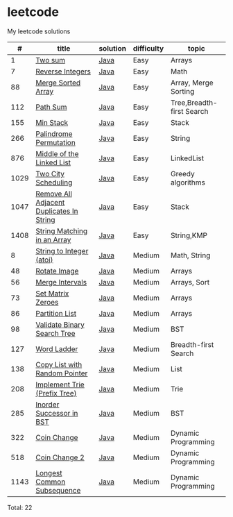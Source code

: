 # leetcode
My leetcode solutions

| #  | title | solution | difficulty | topic |
|----|-------|----------|------------|-------|
|1   |[Two sum](https://leetcode.com/problems/two-sum/)|[Java](https://github.com/AlinaKisialiova/leetcode/blob/master/src/easy/TwoSum.java)|Easy|Arrays
|7   |[Reverse Integers](https://leetcode.com/problems/reverse-integer/)|[Java](https://github.com/AlinaKisialiova/leetcode/blob/master/src/easy/ReverseInteger.java)|Easy|Math|
|88  |[Merge Sorted Array](https://leetcode.com/problems/merge-sorted-array/)|[Java](https://github.com/AlinaKisialiova/leetcode/blob/master/src/easy/MergeSortedArray.java)|Easy|Array, Merge Sorting|
|112 |[Path Sum](https://leetcode.com/problems/path-sum/)|[Java](https://github.com/AlinaKisialiova/leetcode/blob/master/src/easy/PathSum.java)|Easy|Tree,Breadth-first Search|
|155 |[Min Stack](https://leetcode.com/problems/min-stack/)|[Java](https://github.com/AlinaKisialiova/leetcode/blob/master/src/easy/MinStack.java)|Easy|Stack|
|266 |[Palindrome Permutation](https://leetcode.com/articles/palindrome-permutation/)|[Java](https://github.com/AlinaKisialiova/leetcode/blob/master/src/easy/PalindromePermutation.java)|Easy|String|
|876 |[Middle of the Linked List](https://leetcode.com/problems/middle-of-the-linked-list/)|[Java](https://github.com/AlinaKisialiova/leetcode/blob/master/src/easy/MiddleOfTheLinkedList.java)|Easy|LinkedList|
|1029|[Two City Scheduling](https://leetcode.com/problems/two-city-scheduling/)|[Java](https://github.com/AlinaKisialiova/leetcode/blob/master/src/easy/TwoCityScheduling.java)|Easy|Greedy algorithms|
|1047|[Remove All Adjacent Duplicates In String](https://leetcode.com/problems/remove-all-adjacent-duplicates-in-string/)|[Java](https://github.com/AlinaKisialiova/leetcode/blob/master/src/easy/RemoveAdjacentDuplicates.java)|Easy|Stack
|1408|[String Matching in an Array](https://leetcode.com/problems/string-matching-in-an-array)|[Java](https://github.com/AlinaKisialiova/leetcode/blob/master/src/easy/StringMatchingInArray.java)|Easy|String,KMP
|8   |[String to Integer (atoi)](https://leetcode.com/problems/string-to-integer-atoi/)|[Java](https://github.com/AlinaKisialiova/leetcode/blob/master/src/medium/StringToIntegerAtoi.java)|Medium|Math, String|
|48  |[Rotate Image](https://leetcode.com/problems/rotate-image/)|[Java](https://github.com/AlinaKisialiova/leetcode/blob/master/src/medium/RotateImage.java)|Medium|Arrays|
|56  |[Merge Intervals](https://leetcode.com/problems/merge-intervals/)|[Java](https://github.com/AlinaKisialiova/leetcode/blob/master/src/medium/MergeIntervals.java)|Medium|Arrays, Sort|
|73  |[Set Matrix Zeroes](https://leetcode.com/problems/set-matrix-zeroes/)|[Java](https://github.com/AlinaKisialiova/leetcode/blob/master/src/medium/SetMatrixZeroes.java)|Medium|Arrays|
|86  |[Partition List](https://leetcode.com/problems/partition-list/)|[Java](https://github.com/AlinaKisialiova/leetcode/blob/master/src/medium/PartitionList.java)|Medium|Arrays|
|98  |[Validate Binary Search Tree](https://leetcode.com/problems/validate-binary-search-tree/)|[Java](https://github.com/AlinaKisialiova/leetcode/blob/master/src/medium/ValidateBinarySearchTree.java)|Medium|BST|
|127 |[Word Ladder](https://leetcode.com/problems/word-ladder/)|[Java](https://github.com/AlinaKisialiova/leetcode/blob/master/src/medium/WordLadder.java)|Medium|Breadth-first Search|
|138 |[Copy List with Random Pointer](https://leetcode.com/problems/copy-list-with-random-pointer/)|[Java](https://github.com/AlinaKisialiova/leetcode/blob/master/src/medium/CopyListWithRandomPointer.java)|Medium|List|
|208 |[Implement Trie (Prefix Tree)](https://leetcode.com/problems/implement-trie-prefix-tree/)|[Java](https://github.com/AlinaKisialiova/leetcode/blob/master/src/medium/Trie.java)|Medium|Trie|
|285 |[Inorder Successor in BST](https://leetcode.com/problems/inorder-successor-in-bst/)|[Java](https://github.com/AlinaKisialiova/leetcode/blob/master/src/medium/InorderSuccessorInBST.java)|Medium|BST|
|322 |[Coin Change](https://leetcode.com/problems/coin-change/)|[Java](https://github.com/AlinaKisialiova/leetcode/blob/master/src/medium/CoinChange.java)|Medium|Dynamic Programming|
|518 |[Coin Change 2](https://leetcode.com/problems/coin-change-2/)|[Java](https://github.com/AlinaKisialiova/leetcode/blob/master/src/medium/CoinChange2.java)|Medium|Dynamic Programming|
|1143|[Longest Common Subsequence](https://leetcode.com/problems/longest-common-subsequence/)|[Java](https://github.com/AlinaKisialiova/leetcode/blob/master/src/medium/LongestCommonSubsequence.java)|Medium|Dynamic Programming|

Total: 22